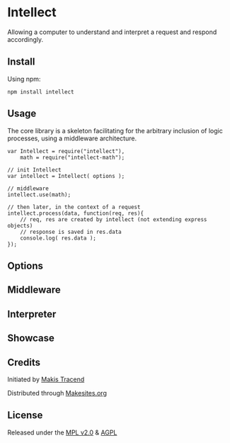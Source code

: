 # Intellect

Allowing a computer to understand and interpret a request and respond accordingly.


## Install

Using npm:
```
npm install intellect
```


## Usage

The core library is a skeleton facilitating for the arbitrary inclusion of logic processes, using a middleware architecture.

```
var Intellect = require("intellect"),
	math = require("intellect-math");

// init Intellect
var intellect = Intellect( options );

// middleware
intellect.use(math);

// then later, in the context of a request
intellect.process(data, function(req, res){
	// req, res are created by intellect (not extending express objects)
	// response is saved in res.data
	console.log( res.data );
});

```


## Options


## Middleware


## Interpreter



## Showcase


## Credits

Initiated by [Makis Tracend](http://github.com/tracend)

Distributed through [Makesites.org](http://makesites.org)


## License

Released under the [MPL v2.0](http://www.mozilla.org/MPL/2.0/) & [AGPL](http://www.gnu.org/licenses/agpl.html)
